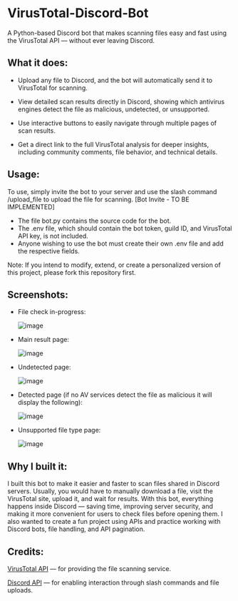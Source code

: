 # VirusTotal-Discord-Bot
A Python-based Discord bot that makes scanning files easy and fast using the VirusTotal API — without ever leaving Discord.

## What it does:
- Upload any file to Discord, and the bot will automatically send it to VirusTotal for scanning.

- View detailed scan results directly in Discord, showing which antivirus engines detect the file as malicious, undetected, or unsupported.

- Use interactive buttons to easily navigate through multiple pages of scan results.

- Get a direct link to the full VirusTotal analysis for deeper insights, including community comments, file behavior, and technical details.

## Usage:
To use, simply invite the bot to your server and use the slash command /upload_file to upload the file for scanning. [Bot Invite - TO BE IMPLEMENTED]

- The file bot.py contains the source code for the bot.
- The .env file, which should contain the bot token, guild ID, and VirusTotal API key, is not included.
- Anyone wishing to use the bot must create their own .env file and add the respective fields.

Note: If you intend to modify, extend, or create a personalized version of this project, please fork this repository first.

## Screenshots: 
- File check in-progress:


   ![image](https://github.com/user-attachments/assets/5db198ee-f9f2-40f2-be1d-d25685fa4bd0)

- Main result page:


  ![image](https://github.com/user-attachments/assets/69d21647-a2e5-4f8c-bae0-028368c448b1)

- Undetected page:

  
  ![image](https://github.com/user-attachments/assets/a19f003f-561e-4bd3-8d80-841702fc45b2)

- Detected page (if no AV services detect the file as malicious it will display the following):


  ![image](https://github.com/user-attachments/assets/c936528c-5f6c-48ba-a7a2-e26b628f0c91)

- Unsupported file type page:


  ![image](https://github.com/user-attachments/assets/37416582-dd85-4f4e-afb7-ae22ed69edc7)

## Why I built it:
I built this bot to make it easier and faster to scan files shared in Discord servers. Usually, you would have to manually download a file, visit the VirusTotal site, upload it, and wait for results.
With this bot, everything happens inside Discord — saving time, improving server security, and making it more convenient for users to check files before opening them.
I also wanted to create a fun project using APIs and practice working with Discord bots, file handling, and API pagination.

## Credits:
[VirusTotal API](https://docs.virustotal.com/reference/overview) — for providing the file scanning service.

[Discord API](https://discord.com/developers/docs/intro) — for enabling interaction through slash commands and file uploads.


